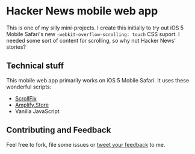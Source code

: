 ﻿Hacker News mobile web app
==========================

This is one of my silly mini-projects. I create this initially to try out iOS 5 Mobile Safari's new `-webkit-overflow-scrolling: touch` CSS suport. I needed some sort of content for scrolling, so why not Hacker News' stories?

Technical stuff
---------------

This mobile web app primarily works on iOS 5 Mobile Safari. It uses these wonderful scripts:

- [ScrollFix](https://github.com/joelambert/ScrollFix)
- [Amplify.Store](http://amplifyjs.com/api/store/)
- Vanilla JavaScript

Contributing and Feedback
--------

Feel free to fork, file some issues or [tweet your feedback](http://twitter.com/cheeaun) to me.